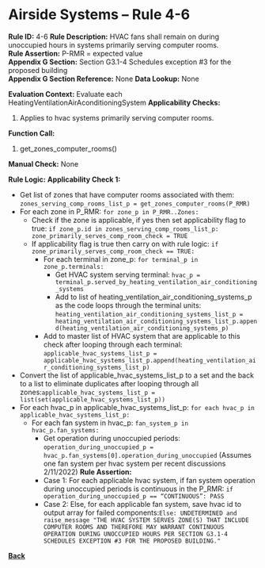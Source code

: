 # Airside Systems – Rule 4-6

**Rule ID:** 4-6
**Rule Description:** HVAC fans shall remain on during unoccupied hours in systems primarily serving computer rooms.  
**Rule Assertion:** P-RMR = expected value                                           
**Appendix G Section:** Section G3.1-4 Schedules exception #3 for the proposed building  
**Appendix G Section Reference:** None
**Data Lookup:** None

**Evaluation Context:** Evaluate each HeatingVentilationAirAconditioningSystem 
**Applicability Checks:** 

1. Applies to hvac systems primarily serving computer rooms.

**Function Call:** 

1. get_zones_computer_rooms()

**Manual Check:** None  
 
**Rule Logic:**
**Applicability Check 1:** 
- Get list of zones that have computer rooms associated with them: `zones_serving_comp_rooms_list_p = get_zones_computer_rooms(P_RMR)`
- For each zone in P_RMR: `for zone_p in P_RMR..Zones:`
    - Check if the zone is applicable, if yes then set applicability flag to true: `if zone_p.id in zones_serving_comp_rooms_list_p: zone_primarily_serves_comp_room_check = TRUE`
    - If applicability flag is true then carry on with rule logic: `if zone_primarily_serves_comp_room_check == TRUE:`
        - For each terminal in zone_p: `for terminal_p in zone_p.terminals:`
            - Get HVAC system serving terminal: `hvac_p = terminal_p.served_by_heating_ventilation_air_conditioning_systems`
            - Add to list of heating_ventilation_air_conditioning_systems_p as the code loops through the terminal units: `heating_ventilation_air_conditioning_systems_list_p = heating_ventilation_air_conditioning_systems_list_p.append(heating_ventilation_air_conditioning_systems_p)`                    
        - Add to master list of HVAC system that are applicable to this check after looping through each terminal: `applicable_hvac_systems_list_p = applicable_hvac_systems_list_p.append(heating_ventilation_air_conditioning_systems_list_p)`                    
- Convert the list of applicable_hvac_systems_list_p to a set and the back to a list to eliminate duplicates after looping through all zones:`applicable_hvac_systems_list_p = list(set(applicable_hvac_systems_list_p))`                             
- For each hvac_p in applicable_hvac_systems_list_p: `for each hvac_p in applicable_hvac_systems_list_p:`                         
    - For each fan system in hvac_p: `fan_system_p in hvac_p.fan_systems:`
        - Get operation during unoccupied periods: `operation_during_unoccupied_p = hvac_p.fan_systems[0].operation_during_unoccupied` (Assumes one fan system per hvac system per recent discussions 2/11/2022)
        **Rule Assertion:**
        - Case 1: For each applicable hvac system, if fan system operation during unoccupied periods is continuous in the P_RMR: `if operation_during_unoccupied_p == “CONTINUOUS”: PASS`
        - Case 2: Else, for each applicable fan system, save hvac id to output array for failed components:`Else: UNDETERMINED and raise_message "THE HVAC SYSTEM SERVES ZONE(S) THAT INCLUDE COMPUTER ROOMS AND THEREFORE MAY WARRANT CONTINUOUS OPERATION DURING UNOCCUPIED HOURS PER SECTION G3.1-4 SCHEDULES EXCEPTION #3 FOR THE PROPOSED BUILDING." `

**[Back](../_toc.md)**